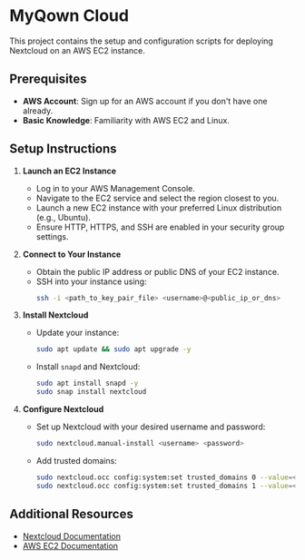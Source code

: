# MyQown Cloud

This project contains the setup and configuration scripts for deploying Nextcloud on an AWS EC2 instance.

## Prerequisites

- **AWS Account**: Sign up for an AWS account if you don't have one already.
- **Basic Knowledge**: Familiarity with AWS EC2 and Linux.

## Setup Instructions

1. **Launch an EC2 Instance**
   - Log in to your AWS Management Console.
   - Navigate to the EC2 service and select the region closest to you.
   - Launch a new EC2 instance with your preferred Linux distribution (e.g., Ubuntu).
   - Ensure HTTP, HTTPS, and SSH are enabled in your security group settings.

2. **Connect to Your Instance**
   - Obtain the public IP address or public DNS of your EC2 instance.
   - SSH into your instance using:
     ```bash
     ssh -i <path_to_key_pair_file> <username>@<public_ip_or_dns>
     ```

3. **Install Nextcloud**
   - Update your instance:
     ```bash
     sudo apt update && sudo apt upgrade -y
     ```
   - Install `snapd` and Nextcloud:
     ```bash
     sudo apt install snapd -y
     sudo snap install nextcloud
     ```

4. **Configure Nextcloud**
   - Set up Nextcloud with your desired username and password:
     ```bash
     sudo nextcloud.manual-install <username> <password>
     ```
   - Add trusted domains:
     ```bash
     sudo nextcloud.occ config:system:set trusted_domains 0 --value=<your-ec2-public-ip>
     sudo nextcloud.occ config:system:set trusted_domains 1 --value=<your-domain>
     ```

## Additional Resources

- [Nextcloud Documentation](https://docs.nextcloud.com/)
- [AWS EC2 Documentation](https://docs.aws.amazon.com/ec2/index.html)
